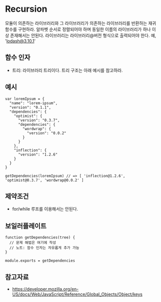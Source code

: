# Recursion

모듈이 의존하는 라이브러리와 그 라이브러리가 의존하는 라이브러리를 반환하는 재귀 함수를 구현하라. 알파벳 순서로 정렬되어야 하며 동일한 이름의 라이브러리가 하나 이상 존재해서는 안된다. 라이브러리는 라이브러리@버전 형식으로 출력되어야 한다. 예, 'lodash@3.10.1'

## 함수 인자

- 트리: 라이브러리 트리이다. 트리 구조는 아래 예시를 참고하라.

## 예시

```
var loremIpsum = {
  "name": "lorem-ipsum",
  "version": "0.1.1",
  "dependencies": {
    "optimist": {
      "version": "0.3.7",
      "dependencies": {
        "wordwrap": {
          "version": "0.0.2"
        }
      }
    },
    "inflection": {
      "version": "1.2.6"
    }
  }
}

getDependencies(loremIpsum) // => [ 'inflection@1.2.6', 'optimist@0.3.7', 'wordwrap@0.0.2' ]
```

## 제약조건

- for/while 루프를 이용해서는 안된다.

## 보일러플레이트

```
function getDependencies(tree) {
  // 문제 해법은 여기에 작성
  // 노트: 함수 인자는 자유롭게 추가 가능
}

module.exports = getDependencies
```

## 참고자료
- https://developer.mozilla.org/en-US/docs/Web/JavaScript/Reference/Global_Objects/Object/keys
